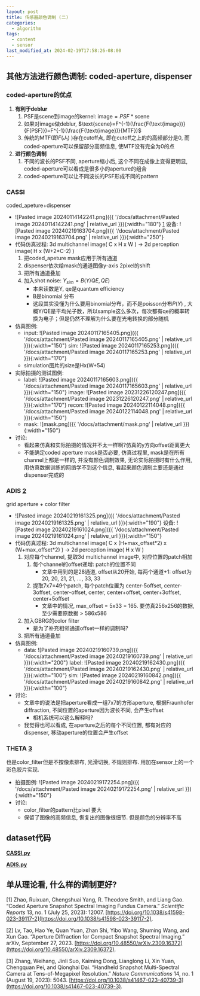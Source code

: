 ```yaml
---
layout: post
title: 传感器颜色调制 (二)
categories:
  - algorithm
tags:
  - content
  - sensor
last_modified_at: 2024-02-19T17:58:26-08:00
---
```

## 其他方法进行颜色调制: coded-aperture, dispenser

### coded-aperture的优点

1. **有利于deblur**
	1. PSF是scene到image的kernel: $\text{image}=PSF*\text{scene}$ 
	2. 如果对image做deblur, $\text{scene}=F^{-1}(\frac{F(\text{image})}{F(PSF)})=F^{-1}(\frac{F(\text{image})}{MTF})$  
	3. 传统的MTF(即$F(J_1)$ )存在cutoff点, 即在cutoff之上的的高频部分是0, 而coded-aperture可以保留部分高频信息, 使MTF没有完全为0的点
2. **进行颜色调制**
	1. 不同的波长的PSF不同, aperture缩小后, 这个不同在成像上变得更明显, coded-aperture可以看成是很多小的aperture的组合
	2. coded-aperture可以让不同波长的PSF形成不同的pattern

### CASSI

coded_apeture+dispenser
-  ![Pasted image 20240114142241.png]({{ '/docs/attachment/Pasted image 20240114142241.png' | relative_url }}){:width="180"} [1](#ref) 设备: ![Pasted image 20240219163704.png]({{ '/docs/attachment/Pasted image 20240219163704.png' | relative_url }}){:width="250"}
- 代码仿真过程: 3d multichannel image( C x H x W ) -> 2d perception image( H x (W+2\*C-2) )
	1.  把coded_apeture mask应用于所有通道
	2.  dispenser依次给mask的通道图像y-axis 2pixel的shift
	3.  把所有通道叠加
	4. 加入shot noise: $Y_{sim}=B(Y/QE,QE)$ 
		- 本来读数是Y, qe是quantum efficiency
		- B是binomial 分布
		- 这段其实没懂为什么要用binomial分布，而不是poisson分布$P(Y)$ , 大概Y/QE是平均光子数，所以sample这么多次，每次都有qe的概率转换为电子；但是仍然不理解为什么要在光电转换的部分随机
- 仿真图例:
	- input: ![Pasted image 20240117165405.png]({{ '/docs/attachment/Pasted image 20240117165405.png' | relative_url }}){:width="150"}   sim: ![Pasted image 20240117165253.png]({{ '/docs/attachment/Pasted image 20240117165253.png' | relative_url }}){:width="170"}
	- simulation图片的size是Hx(W+54)
- 实际拍摄的测试图例:
	- label:  ![Pasted image 20240117165603.png]({{ '/docs/attachment/Pasted image 20240117165603.png' | relative_url }}){:width="150"}  image:  ![Pasted image 20231226120247.png]({{ '/docs/attachment/Pasted image 20231226120247.png' | relative_url }}){:width="170"}  recon: ![Pasted image 20240122114048.png]({{ '/docs/attachment/Pasted image 20240122114048.png' | relative_url }}){:width="150"} 
	- mask: ![mask.png]({{ '/docs/attachment/mask.png' | relative_url }}){:width="150"} 
- 讨论: 
	- 看起来仿真和实际拍摄的情况并不太一样啊?仿真的y方向offset距离更大
	- 不能确定coded aperture mask是否必要, 仿真过程里, mask是在所有channel上都是一样的, 并没有颜色调制效果, 无论实际拍摄时有什么作用, 用仿真数据训练的网络学不到这个信息, 看起来颜色调制主要还是通过dispenser完成的

### ADIS [2](#ref)

grid aperture + color filter

- ![Pasted image 20240219161325.png]({{ '/docs/attachment/Pasted image 20240219161325.png' | relative_url }}){:width="190"}  设备: ![Pasted image 20240219161024.png]({{ '/docs/attachment/Pasted image 20240219161024.png' | relative_url }}){:width="150"} 
- 代码仿真过程: 3d multichannel image( C x (H+max_offset\*2) x (W+max_offset\*2) ) -> 2d perception image( H x W )
	1.  对应每个channel, 提取3d multichannel image中, 对应位置的patch相加
		1. 每个channel的offset递增: patch的位置不同
			- 文章中用到的是28通道, offset从20开始, 每两个通道+1: offset为20, 20, 21, 21, ..., 33, 33
		2. 提取7x7=49个patch, 每个patch位置为 center-5offset, center-3offset, center-offset, center, center+offset, center+3offset, center+5offset
			- 文章中的情况, max_offset = 5x33 = 165. 要仿真256x256的数据, 至少需要原数据 > 586x586
	4.  加入GBRG的color filter
		- 是为了补充相邻通道offset一样的调制吗?
	5.  把所有通道叠加
 - 仿真图例:
	 - data: ![Pasted image 20240219160739.png]({{ '/docs/attachment/Pasted image 20240219160739.png' | relative_url }}){:width="200"} label: ![Pasted image 20240219162430.png]({{ '/docs/attachment/Pasted image 20240219162430.png' | relative_url }}){:width="100"}  sim: ![Pasted image 20240219160842.png]({{ '/docs/attachment/Pasted image 20240219160842.png' | relative_url }}){:width="100"}  
 - 讨论: 
	 - 文章中的说法是把aperture看成一组7x7的方形aperture, 根据Fraunhofer diffraction, 不同位置的aperture因为波长不同, 会产生offset
		- 相机系统可以这么解释吗?
	- 我觉得也可以看成, 在aperture之后的每个不同位置, 都有对应的dispenser, 移动aperture的位置会产生offset

### THETA  [3](#ref)

也是color_filter但是不按像素排布, 光滑切换, 不规则排布. 用加在sensor上的一个彩色胶片实现.
- 拍摄图例: ![Pasted image 20240219172254.png]({{ '/docs/attachment/Pasted image 20240219172254.png' | relative_url }}){:width="150"}  
- 讨论:
	- color_filter的pattern比pixel 要大
	- 保留了图像的高频信息, 恢复出的图像很细节. 但是颜色的分辨率不高

## dataset代码

[**CASSI.py**](https://gist.github.com/roshameow/d3d6b1fd6d893a51656d645d7d16ad9b#file-cassi-py)

[**ADIS.py**](https://gist.github.com/roshameow/d3d6b1fd6d893a51656d645d7d16ad9b#file-adis-py) 

## 单从理论看, 什么样的调制更好?






<span id="ref"></span>
[1]  Zhao, Ruixuan, Chengshuai Yang, R. Theodore Smith, and Liang Gao. “Coded Aperture Snapshot Spectral Imaging Fundus Camera.” _Scientific Reports_ 13, no. 1 (July 25, 2023): 12007. [https://doi.org/10.1038/s41598-023-39117-2](https://doi.org/10.1038/s41598-023-39117-2).

[2] Lv, Tao, Hao Ye, Quan Yuan, Zhan Shi, Yibo Wang, Shuming Wang, and Xun Cao. “Aperture Diffraction for Compact Snapshot Spectral Imaging.” arXiv, September 27, 2023. [https://doi.org/10.48550/arXiv.2309.16372](https://doi.org/10.48550/arXiv.2309.16372).

[3] Zhang, Weihang, Jinli Suo, Kaiming Dong, Lianglong Li, Xin Yuan, Chengquan Pei, and Qionghai Dai. “Handheld Snapshot Multi-Spectral Camera at Tens-of-Megapixel Resolution.” _Nature Communications_ 14, no. 1 (August 19, 2023): 5043. [https://doi.org/10.1038/s41467-023-40739-3](https://doi.org/10.1038/s41467-023-40739-3).


